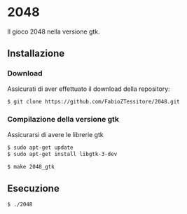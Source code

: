 # 2048

Il gioco 2048 nella versione gtk.

## Installazione

### Download
Assicurati di aver effettuato il download della repository:
```bash
$ git clone https://github.com/FabioZTessitore/2048.git
```
### Compilazione della versione gtk
Assicurarsi di avere le librerie gtk
```bash
$ sudo apt-get update
$ sudo apt-get install libgtk-3-dev
```
```bash
$ make 2048_gtk
```

## Esecuzione
```bash
$ ./2048
```
